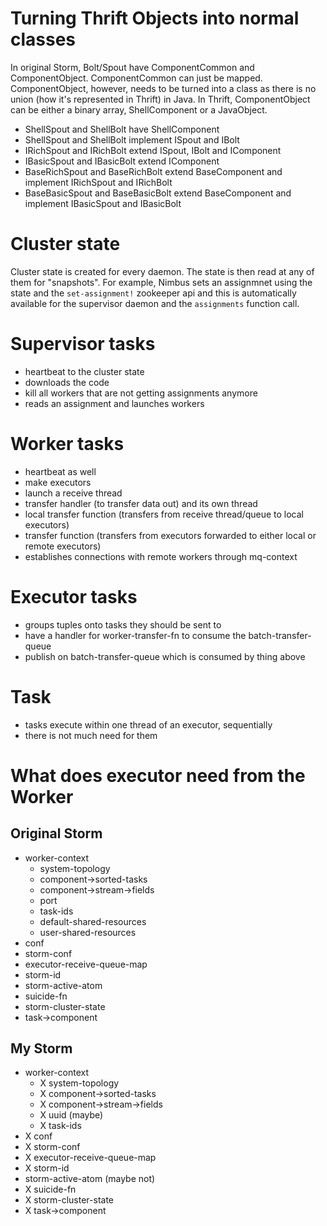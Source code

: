 # Turning Thrift Objects into normal classes

In original Storm, Bolt/Spout have ComponentCommon and ComponentObject. ComponentCommon can just be mapped. ComponentObject, however, needs to be turned into a class as there is no union (how it's represented in Thrift) in Java. In Thrift, ComponentObject can be either a binary array, ShellComponent or a JavaObject.

 - ShellSpout and ShellBolt have ShellComponent
 - ShellSpout and ShellBolt implement ISpout and IBolt
 - IRichSpout and IRichBolt extend ISpout, IBolt and IComponent
 - IBasicSpout and IBasicBolt extend IComponent
 - BaseRichSpout and BaseRichBolt extend BaseComponent and implement IRichSpout and IRichBolt
 - BaseBasicSpout and BaseBasicBolt extend BaseComponent and implement IBasicSpout and IBasicBolt
 
# Cluster state

Cluster state is created for every daemon. The state is then read at any of them for "snapshots". For example, Nimbus sets an assignmnet using the state and the `set-assignment!` zookeeper api and this is automatically available for the supervisor daemon and the `assignments` function call.

# Supervisor tasks

 - heartbeat to the cluster state
 - downloads the code
 - kill all workers that are not getting assignments anymore
 - reads an assignment and launches workers

# Worker tasks

 - heartbeat as well
 - make executors
 - launch a receive thread
 - transfer handler (to transfer data out) and its own thread
 - local transfer function (transfers from receive thread/queue to local executors)
 - transfer function (transfers from executors forwarded to either local or remote executors)
 - establishes connections with remote workers through mq-context

# Executor tasks

 - groups tuples onto tasks they should be sent to
 - have a handler for worker-transfer-fn to consume the batch-transfer-queue
 - publish on batch-transfer-queue which is consumed by thing above

# Task

 - tasks execute within one thread of an executor, sequentially
 - there is not much need for them

# What does executor need from the Worker

## Original Storm

 - worker-context
     + system-topology
     + component->sorted-tasks
     + component->stream->fields
     + port
     + task-ids
     + default-shared-resources
     + user-shared-resources
 - conf
 - storm-conf
 - executor-receive-queue-map
 - storm-id
 - storm-active-atom
 - suicide-fn
 - storm-cluster-state
 - task->component

## My Storm

 - worker-context
     + X system-topology
     + X component->sorted-tasks
     + X component->stream->fields
     + X uuid (maybe)
     + X task-ids
 - X conf
 - X storm-conf
 - X executor-receive-queue-map
 - X storm-id
 - storm-active-atom (maybe not)
 - X suicide-fn
 - X storm-cluster-state
 - X task->component

